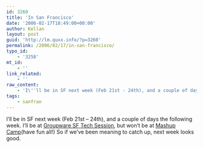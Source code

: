 ```yaml
---
id: 3260
title: 'In San Francisco'
date: '2006-02-17T18:49:00+00:00'
author: Kellan
layout: post
guid: 'http://lm.quxx.info/?p=3260'
permalink: /2006/02/17/in-san-francisco/
typo_id:
    - '3258'
mt_id:
    - ''
link_related:
    - ''
raw_content:
    - 'I\''ll be in SF next week (Feb 21st - 24th), and a couple of days the following week.   I\''ll be at [Groupware SF Tech Session](http://sftechsessions.com/2006/02/groupware/), but won\''t be at [Mashup Camp](http://www.mashupcamp.com/)(have fun all!)   So if we\''ve been meaning to catch up, next week looks good.'
tags:
    - sanfran
---
```


I’ll be in SF next week (Feb 21st – 24th), and a couple of days the following week. I’ll be at [Groupware SF Tech Session](http://sftechsessions.com/2006/02/groupware/), but won’t be at [Mashup Camp](http://www.mashupcamp.com/)(have fun all!) So if we’ve been meaning to catch up, next week looks good.